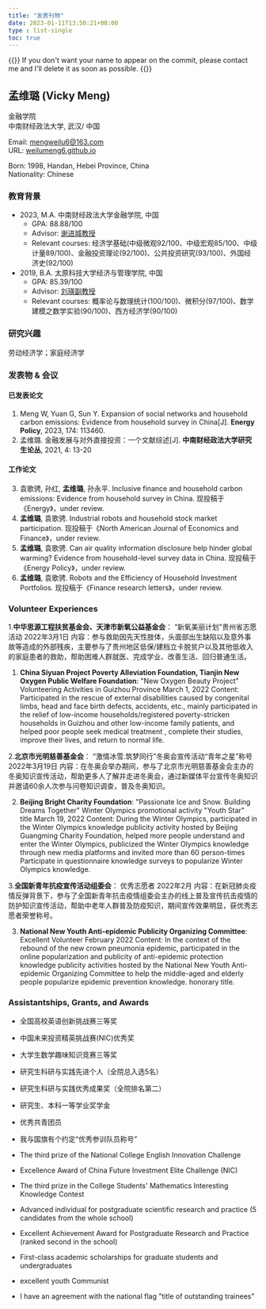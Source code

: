 ```yaml
---
title: "发表刊物"
date: 2023-01-11T13:50:21+08:00
type : list-single
toc: true
---
```

{{<block class="note">}}
If you don't want your name to appear on the commit, please contact me and I'll delete it as soon as possible.
{{<end>}}

## **孟维璐 (Vicky Meng)**

金融学院\
中南财经政法大学, 武汉/
中国

Email: mengweilu6@163.com\
URL: [weilumeng6.github.io](https://weilumeng6.github.io/)

Born: 1998, Handan, Hebei Province, China\
Nationality: Chinese

### 教育背景
- 2023, M.A.  中南财经政法大学金融学院, 中国
  - GPA: 88.88/100
  - Advisor: [谢进城教授](https://baike.baidu.com/item/%E8%B0%A2%E8%BF%9B%E5%9F%8E/6810495) 
  - Relevant courses: 经济学基础(中级微观92/100、中级宏观85/100、中级计量89/100)、金融投资理论(92/100)、公共投资研究(93/100)、外国经济史(92/100)
- 2019, B.A. 太原科技大学经济与管理学院, 中国
  - GPA: 85.39/100 
  - Advisor: [刘瑛副教授](https://mba.tyust.edu.cn/info/1120/1985.htm)
  - Relevant courses: 概率论与数理统计(100/100)、微积分(97/100)、数学建模之数学实验(90/100)、西方经济学(90/100)


### 研究兴趣
劳动经济学；家庭经济学

### 发表物 & 会议
#### 已发表论文
1. Meng W, Yuan G, Sun Y. Expansion of social networks and household carbon emissions: Evidence from household survey in China[J]. **Energy Policy**, 2023, 174: 113460.
1. 孟维璐. 金融发展与对外直接投资：一个文献综述[J]. **中南财经政法大学研究生论丛**, 2021, 4: 13-20
#### 工作论文
3. 袁歌骋, 孙红, **孟维璐**, 孙永平. Inclusive	finance	and	household	carbon	emissions:	Evidence	from	household	survey	in	China. 现投稿于《Energy》，under review.
4. **孟维璐**, 袁歌骋. Industrial	robots	and	household	stock	market	participation. 现投稿于《North	American	Journal	of	Economics	and	Finance》，under review.
5. **孟维璐**, 袁歌骋. Can	air	quality	information	disclosure	help	hinder	global	warming? Evidence	from	household-level	survey	data	in China. 现投稿于《Energy Policy》，under review.
5. **孟维璐**, 袁歌骋. Robots and the Efficiency of Household Investment Portfolios. 现投稿于《Finance research letters》，under review.


### Volunteer  Experiences

1.**中华思源工程扶贫基金会、天津市新氧公益基金会**： “新氧美丽计划”贵州省志愿活动 2022年3月1日
内容：参与救助因先天性肢体，头面部出生缺陷以及意外事故等造成的外部残疾，主要参与了贵州地区低保/建档立卡脱贫户以及其他低收入的家庭患者的救助，帮助困难人群就医、完成学业、改善生活、回归普通生活。

1. **China Siyuan Project Poverty Alleviation Foundation, Tianjin New Oxygen Public Welfare Foundation**: "New Oxygen Beauty Project" Volunteering Activities in Guizhou Province March 1, 2022
Content: Participated in the rescue of external disabilities caused by congenital limbs, head and face birth defects, accidents, etc., mainly participated in the relief of low-income households/registered poverty-stricken households in Guizhou and other low-income family patients, and helped poor people seek medical treatment , complete their studies, improve their lives, and return to normal life.

2.**北京市光明慈善基金会**： “激情冰雪.筑梦同行”冬奥会宣传活动“青年之星”称号 2022年3月19日
内容：在冬奥会举办期间，参与了北京市光明慈善基金会主办的冬奥知识宣传活动，帮助更多人了解并走进冬奥会，通过新媒体平台宣传冬奥知识并邀请60余人次参与问卷知识调查，普及冬奥知识。

2. **Beijing Bright Charity Foundation**: "Passionate Ice and Snow. Building Dreams Together" Winter Olympics promotional activity "Youth Star" title March 19, 2022
    Content: During the Winter Olympics, participated in the Winter Olympics knowledge publicity activity hosted by Beijing Guangming Charity Foundation, helped more people understand and enter the Winter Olympics, publicized the Winter Olympics knowledge through new media platforms and invited more than 60 person-times Participate in questionnaire knowledge surveys to popularize Winter Olympics knowledge.

3.**全国新青年抗疫宣传活动组委会**： 优秀志愿者 2022年2月
内容：在新冠肺炎疫情反弹背景下，参与了全国新青年抗击疫情组委会主办的线上普及宣传抗击疫情的防护知识宣传活动，帮助中老年人群普及防疫知识，期间宣传效果明显，获优秀志愿者荣誉称号。

3. **National New Youth Anti-epidemic Publicity Organizing Committee**: Excellent Volunteer February 2022
   Content: In the context of the rebound of the new crown pneumonia epidemic, participated in the online popularization and publicity of anti-epidemic protection knowledge publicity activities hosted by the National New Youth Anti-epidemic Organizing Committee to help the middle-aged and elderly people popularize epidemic prevention knowledge. honorary title.

### Assistantships, Grants, and Awards

- 全国高校英语创新挑战赛三等奖
- 中国未来投资精英挑战赛(NIC)优秀奖
- 大学生数学趣味知识竞赛三等奖
- 研究生科研与实践先进个人（全院总入选5名）
- 研究生科研与实践优秀成果奖（全院排名第二）
- 研究生、本科一等学业奖学金
- 优秀共青团员
- 我与国旗有个约定“优秀参训队员称号”


- The third prize of the National College English Innovation Challenge
- Excellence Award of China Future Investment Elite Challenge (NIC)
- The third prize in the College Students' Mathematics Interesting Knowledge Contest
- Advanced individual for postgraduate scientific research and practice (5 candidates from the whole school)
- Excellent Achievement Award for Postgraduate Research and Practice (ranked second in the school)
- First-class academic scholarships for graduate students and undergraduates
- excellent youth Communist
- I have an agreement with the national flag "title of outstanding trainees"

